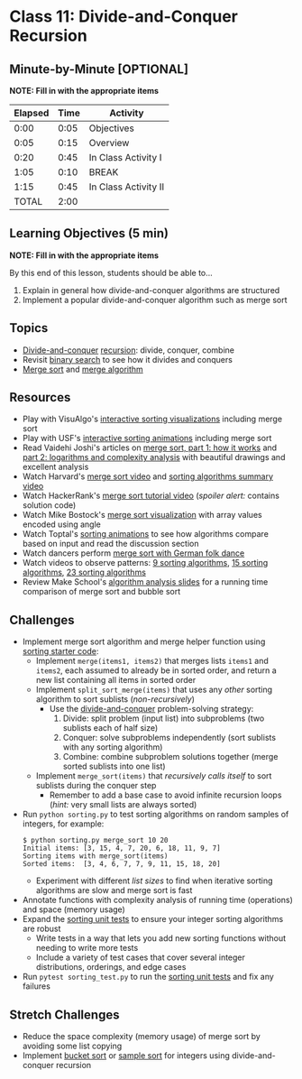# Class 11: Divide-and-Conquer Recursion

## Minute-by-Minute [OPTIONAL]

**NOTE: Fill in with the appropriate items**

| **Elapsed** | **Time**  | **Activity**			  |
| ----------- | --------- | ------------------------- |
| 0:00		| 0:05	  | Objectives				|
| 0:05		| 0:15	  | Overview				  |
| 0:20		| 0:45	  | In Class Activity I	   |
| 1:05		| 0:10	  | BREAK					 |
| 1:15		| 0:45	  | In Class Activity II	  |
| TOTAL	   | 2:00	  |						   |

## Learning Objectives (5 min)

**NOTE: Fill in with the appropriate items**

By this end of this lesson, students should be able to...

1. Explain in general how divide-and-conquer algorithms are structured
1. Implement a popular divide-and-conquer algorithm such as merge sort

## Topics
- [Divide-and-conquer]&nbsp;[recursion]: divide, conquer, combine
- Revisit [binary search] to see how it divides and conquers
- [Merge sort] and [merge algorithm]

## Resources
- Play with VisuAlgo's [interactive sorting visualizations][VisuAlgo sorting] including merge sort
- Play with USF's [interactive sorting animations][USF sorting] including merge sort
- Read Vaidehi Joshi's articles on [merge sort, part 1: how it works][BaseCS merge sort 1] and [part 2: logarithms and complexity analysis][BaseCS merge sort 2] with beautiful drawings and excellent analysis
- Watch Harvard's [merge sort video] and [sorting algorithms summary video]
- Watch HackerRank's [merge sort tutorial video] (*spoiler alert:* contains solution code)
- Watch Mike Bostock's [merge sort visualization] with array values encoded using angle
- Watch Toptal's [sorting animations] to see how algorithms compare based on input and read the discussion section
- Watch dancers perform [merge sort with German folk dance]
- Watch videos to observe patterns: [9 sorting algorithms], [15 sorting algorithms], [23 sorting algorithms]
- Review Make School's [algorithm analysis slides] for a running time comparison of merge sort and bubble sort

## Challenges
- Implement merge sort algorithm and merge helper function using [sorting starter code]:
	- Implement `merge(items1, items2)` that merges lists `items1` and `items2`, each assumed to already be in sorted order, and return a new list containing all items in sorted order
	- Implement `split_sort_merge(items)` that uses any *other* sorting algorithm to sort sublists (*non-recursively*)
		- Use the [divide-and-conquer] problem-solving strategy:
			1. Divide: split problem (input list) into subproblems (two sublists each of half size)
			2. Conquer: solve subproblems independently (sort sublists with any sorting algorithm)
			3. Combine: combine subproblem solutions together (merge sorted sublists into one list)
	- Implement `merge_sort(items)` that *recursively calls itself* to sort sublists during the conquer step
		- Remember to add a base case to avoid infinite recursion loops (*hint:* very small lists are always sorted)
- Run `python sorting.py` to test sorting algorithms on random samples of integers, for example:
	```
	$ python sorting.py merge_sort 10 20
	Initial items: [3, 15, 4, 7, 20, 6, 18, 11, 9, 7]
	Sorting items with merge_sort(items)
	Sorted items:  [3, 4, 6, 7, 7, 9, 11, 15, 18, 20]
	```
	- Experiment with different *list sizes* to find when iterative sorting algorithms are slow and merge sort is fast
- Annotate functions with complexity analysis of running time (operations) and space (memory usage)
- Expand the [sorting unit tests] to ensure your integer sorting algorithms are robust
	- Write tests in a way that lets you add new sorting functions without needing to write more tests
	- Include a variety of test cases that cover several integer distributions, orderings, and edge cases
- Run `pytest sorting_test.py` to run the [sorting unit tests] and fix any failures

## Stretch Challenges
- Reduce the space complexity (memory usage) of merge sort by avoiding some list copying
- Implement [bucket sort] or [sample sort] for integers using divide-and-conquer recursion


[divide-and-conquer]: https://en.wikipedia.org/wiki/Divide_and_conquer_algorithm
[recursion]: https://en.wikipedia.org/wiki/Recursion_(computer_science)
[binary search]: https://en.wikipedia.org/wiki/Binary_search_algorithm
[merge algorithm]: https://en.wikipedia.org/wiki/Merge_algorithm
[merge sort]: https://en.wikipedia.org/wiki/Merge_sort
[bucket sort]: https://en.wikipedia.org/wiki/Bucket_sort
[sample sort]: https://en.wikipedia.org/wiki/Samplesort

[algorithm analysis slides]: slides/algorithm-analysis.pdf
[VisuAlgo sorting]: https://visualgo.net/en/sorting
[USF sorting]: https://www.cs.usfca.edu/~galles/visualization/ComparisonSort.html
[sorting animations]: https://www.toptal.com/developers/sorting-algorithms/
[merge sort visualization]: http://bl.ocks.org/mbostock/1243323
[BaseCS merge sort 1]: https://medium.com/basecs/making-sense-of-merge-sort-part-1-49649a143478
[BaseCS merge sort 2]: https://medium.com/basecs/making-sense-of-merge-sort-part-2-be8706453209

[merge sort tutorial video]: https://www.youtube.com/watch?v=KF2j-9iSf4Q
[merge sort video]: https://www.youtube.com/watch?v=sWtYJv_YXbo
[sorting algorithms summary video]: https://www.youtube.com/watch?v=B6l7AJYgCOI
[3 sorting algorithms]: https://www.youtube.com/watch?v=jHPexHsDxwQ
[9 sorting algorithms]: https://www.youtube.com/watch?v=ZZuD6iUe3Pc
[15 sorting algorithms]: https://www.youtube.com/watch?v=kPRA0W1kECg
[23 sorting algorithms]: https://www.youtube.com/watch?v=rqI6KT6cOas
[merge sort with German folk dance]: https://www.youtube.com/watch?v=dENca26N6V4

[sorting starter code]: source/sorting.py
[sorting unit tests]: source/sorting_test.py
